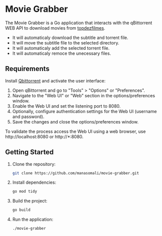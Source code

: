 # Movie Grabber

The Movie Grabber is a Go application that interacts with the qBittorrent WEB API to download movies from [topdezfilmes](https://topdezfilmes.de/).

- It will automaticaly download the subtitle and torrent file.
- It will move the subtitle file to the selected directory.
- It will automaticaly add the selected torrent file.
- It will automaticaly remoce the unecessary files.

## Requirements

Install [Qbittorrent](https://www.qbittorrent.org/) and activate the user interface:

1. Open qBittorrent and go to "Tools" > "Options" or "Preferences".
2. Navigate to the "Web UI" or "Web" section in the options/preferences window.
3. Enable the Web UI and set the listening port to 8080.
4. Optionally, configure authentication settings for the Web UI (username and password).
5. Save the changes and close the options/preferences window.

To validate the process access the Web UI using a web browser, use http://localhost:8080 or http://*:8080.

## Getting Started

1. Clone the repository:
   ```bash
   git clone https://github.com/manasomali/movie-grabber.git
   ```

2. Install dependencies:
    ```bash
    go mod tidy
    ```

3. Build the project:
    ```bash
    go build
    ```
4. Run the application:
    ```bash
    ./movie-grabber
    ```